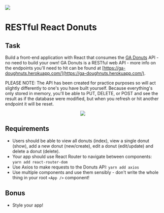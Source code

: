 ![](https://ga-dash.s3.amazonaws.com/production/assets/logo-9f88ae6c9c3871690e33280fcf557f33.png)

# RESTful React Donuts

## Task

Build a front-end application with React that consumes the [GA Donuts](https://ga-doughnuts.herokuapp.com/) API - no need to build your own! GA Donuts is a RESTful web API - more info on the endpoints you'll need to hit can be found at [https://ga-doughnuts.herokuapp.com/](https://ga-doughnuts.herokuapp.com/).

PLEASE NOTE: The API has been created for practice purposes so will act slightly differently to one's you have built yourself. Because everything's only stored in memory, you'll be able to PUT, DELETE, or POST and see the result as if the database were modified, but when you refresh or hit another endpoint it will be reset.

<p align="center"><img src="https://i0.wp.com/media.hungryforever.com/wp-content/uploads/2016/09/23142739/Simpson.jpg?resize=720%2C540&ssl=1"></p>

## Requirements

* Users should be able to view all donuts (index), view a single donut (show), add a new donut (new/create), edit a donut (edit/update) and delete a donut (delete).
* Your app should use React Router to navigate between components: `yarn add react-router-dom`
* Use Axios to make requests to the Donuts API: `yarn add axios`
* Use multiple components and use them sensibly - don't write the whole thing in your root `<App />` component!

## Bonus

* Style your app!

